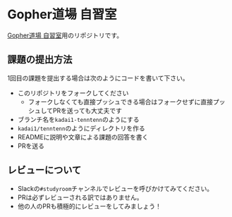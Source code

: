 # Gopher道場 自習室
[Gopher道場 自習室](https://gopherdojo.org/studyroom)用のリポジトリです。

## 課題の提出方法

1回目の課題を提出する場合は次のようにコードを書いて下さい。

* このリポジトリをフォークしてください
    * フォークしなくても直接プッシュできる場合はフォークせずに直接プッシュしてPRを送っても大丈夫です
* ブランチ名を`kadai1-tenntenn`のようにする
* `kadai1/tenntenn`のようにディレクトリを作る
* READMEに説明や文章による課題の回答を書く
* PRを送る

## レビューについて

* Slackの`#studyroom`チャンネルでレビューを呼びかけてみてください。
* PRは必ずレビューされる訳ではありません。
* 他の人のPRも積極的にレビューをしてみましょう！
